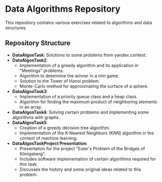 
# Data Algorithms Repository

This repository contains various exercises related to algorithms and data structures.

## Repository Structure

- **DataAlgosTask**: Solutions to some problems from yandex.contest.
- **DataAlgosTask2**:
  - Implementation of a greedy algorithm and its application in "Meetings" problems.
  - Algorithm to determine the winner in a nim game.
  - Solution to the Tower of Hanoi problem.
  - Monte-Carlo method for approximating the surface of a sphere.
- **DataAlgosTask3**: 
  - Implementation of a priority queue class and a heap class.
  - Algorithm for finding the maximum product of neighboring elements in an array.
- **DataAlgosTask4**: Solving certain problems and implementing some algorithms with graphs.
- **DataAlgosTask5**: 
  - Creation of a greedy decision tree algorithm.
  - Implementation of the K-Nearest Neighbors (KNN) algorithm in the context of machine learning.
- **DataAlgosTaskProject Presentation**: 
  - Presentation for the project "Euler's Problem of the Bridges of Königsberg".
  - Includes software implementation of certain algorithms required for this task.
  - Discusses the history and some original ideas related to this problem.
